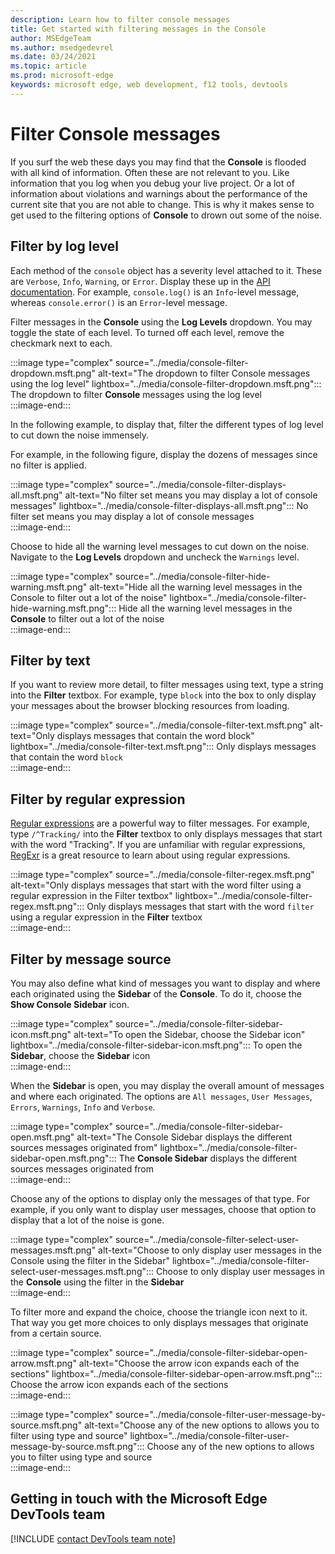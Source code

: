 ```yaml
---
description: Learn how to filter console messages
title: Get started with filtering messages in the Console
author: MSEdgeTeam
ms.author: msedgedevrel
ms.date: 03/24/2021
ms.topic: article
ms.prod: microsoft-edge
keywords: microsoft edge, web development, f12 tools, devtools
---
```

# Filter Console messages  

If you surf the web these days you may find that the **Console** is flooded with all kind of information.  Often these are not relevant to you.  Like information that you log when you debug your live project.  Or a lot of information about violations and warnings about the performance of the current site that you are not able to change.  This is why it makes sense to get used to the filtering options of **Console** to drown out some of the noise.

## Filter by log level  

Each method of the `console` object has a severity level attached to it.  These are `Verbose`, `Info`, `Warning`, or `Error`.  Display these up in the [API documentation][DevtoolsConsoleApi].  For example, `console.log()` is an `Info`-level message, whereas `console.error()` is an `Error`-level message.  

Filter messages in the **Console** using the **Log Levels** dropdown.  You may toggle the state of each level.  To turned off each level, remove the checkmark next to each.

:::image type="complex" source="../media/console-filter-dropdown.msft.png" alt-text="The dropdown to filter Console messages using the log level" lightbox="../media/console-filter-dropdown.msft.png":::
    The dropdown to filter **Console** messages using the log level  
:::image-end:::  

In the following example, to display that, filter the different types of log level to cut down the noise immensely.

For example, in the following figure, display the dozens of messages since no filter is applied.

:::image type="complex" source="../media/console-filter-displays-all.msft.png" alt-text="No filter set means you may display a lot of console messages" lightbox="../media/console-filter-displays-all.msft.png":::
    No filter set means you may display a lot of console messages  
:::image-end:::  

Choose to hide all the warning level messages to cut down on the noise.  Navigate to the **Log Levels** dropdown and uncheck the `Warnings` level.

:::image type="complex" source="../media/console-filter-hide-warning.msft.png" alt-text="Hide all the warning level messages in the Console to filter out a lot of the noise" lightbox="../media/console-filter-hide-warning.msft.png":::
    Hide all the warning level messages in the **Console** to filter out a lot of the noise  
:::image-end:::  

## Filter by text  

If you want to review more detail, to filter messages using text, type a string into the **Filter** textbox.  For example, type `block` into the box to only display your messages about the browser blocking resources from loading.

:::image type="complex" source="../media/console-filter-text.msft.png" alt-text="Only displays messages that contain the word block" lightbox="../media/console-filter-text.msft.png":::
    Only displays messages that contain the word `block`  
:::image-end:::  

## Filter by regular expression

[Regular expressions][MdnDocsWebJavascriptGuideRegularExpressions] are a powerful way to filter messages.  For example, type `/^Tracking/` into the **Filter** textbox to only displays messages that start with the word "Tracking".  If you are unfamiliar with regular expressions, [RegExr][RegExrMain] is a great resource to learn about using regular expressions.

:::image type="complex" source="../media/console-filter-regex.msft.png" alt-text="Only displays messages that start with the word filter using a regular expression in the Filter textbox" lightbox="../media/console-filter-regex.msft.png":::
    Only displays messages that start with the word `filter` using a regular expression in the **Filter** textbox  
:::image-end:::  

## Filter by message source  

You may also define what kind of messages you want to display and where each originated using the **Sidebar** of the **Console**.  To do it, choose the **Show Console Sidebar** icon.  

:::image type="complex" source="../media/console-filter-sidebar-icon.msft.png" alt-text="To open the Sidebar, choose the Sidebar icon" lightbox="../media/console-filter-sidebar-icon.msft.png":::
    To open the **Sidebar**, choose the **Sidebar** icon  
:::image-end:::  

When the **Sidebar** is open, you may display the overall amount of messages and where each originated.  The options are `All messages`, `User Messages`, `Errors`, `Warnings`, `Info` and `Verbose`.  

:::image type="complex" source="../media/console-filter-sidebar-open.msft.png" alt-text="The Console Sidebar displays the different sources messages originated from" lightbox="../media/console-filter-sidebar-open.msft.png":::
    The **Console Sidebar** displays the different sources messages originated from  
:::image-end:::  

Choose any of the options to display only the messages of that type.  For example, if you only want to display user messages, choose that option to display that a lot of the noise is gone.

:::image type="complex" source="../media/console-filter-select-user-messages.msft.png" alt-text="Choose to only display user messages in the Console using the filter in the Sidebar" lightbox="../media/console-filter-select-user-messages.msft.png":::
    Choose to only display user messages in the **Console** using the filter in the **Sidebar**  
:::image-end:::  

To filter more and expand the choice, choose the triangle icon next to it.  That way you get more choices to only displays messages that originate from a certain source.  

:::image type="complex" source="../media/console-filter-sidebar-open-arrow.msft.png" alt-text="Choose the arrow icon expands each of the sections" lightbox="../media/console-filter-sidebar-open-arrow.msft.png":::
    Choose the arrow icon expands each of the sections  
:::image-end:::  

:::image type="complex" source="../media/console-filter-user-message-by-source.msft.png" alt-text="Choose any of the new options to allows you to filter using type and source" lightbox="../media/console-filter-user-message-by-source.msft.png":::
    Choose any of the new options to allows you to filter using type and source  
:::image-end:::  

## Getting in touch with the Microsoft Edge DevTools team  

[!INCLUDE [contact DevTools team note](../includes/contact-devtools-team-note.md)]  

<!-- links -->  

[DevtoolsConsoleApi]: ./api.md "Console API Reference | Microsoft Docs"  

[MdnDocsWebJavascriptGuideRegularExpressions]: https://developer.mozilla.org/docs/Web/JavaScript/Guide/Regular_Expressions "Regular Expressions | MDN"  

[RegExrMain]: https://regexr.com "RegExr"  
